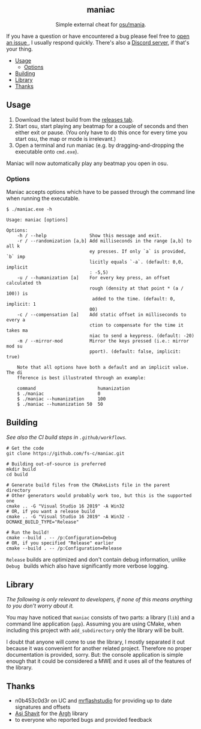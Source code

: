 <h2 align="center">maniac</h2>

<p align="center">
  Simple external cheat for <a href="https://osu.ppy.sh/help/wiki/Game_Modes/osu!mania">osu!mania</a>.<br>
</p>

If you have a question or have encountered a bug please feel free to [open an issue
](https://github.com/fs-c/maniac/issues), I usually respond quickly. There's also a
 [Discord server](https://discord.gg/aARF7KbTuj), if that's your thing.

- [Usage](#usage)
  - [Options](#options)
- [Building](#building)
- [Library](#library)
- [Thanks](#thanks)

## Usage

1. Download the latest build from the [releases tab](https://github.com/LW2904/maniac/releases).
2. Start osu, start playing any beatmap for a couple of seconds and then either exit or
 pause. (You only have to do this once for every time you start osu, the map or mode is
 irrelevant.)
3. Open a terminal and run maniac (e.g. by dragging-and-dropping the executable onto `cmd.exe`).

Maniac will now automatically play any beatmap you open in osu.

### Options

Maniac accepts options which have to be passed through the command line when running the executable.

```
$ ./maniac.exe -h

Usage: maniac [options]

Options:
    -h / --help                Show this message and exit.
    -r / --randomization [a,b] Add milliseconds in the range [a,b] to all k
                               ey presses. If only `a` is provided, `b` imp
                               licitly equals `-a`. (default: 0,0, implicit
                               : -5,5)
    -u / --humanization [a]    For every key press, an offset calculated th
                               rough (density at that point * (a / 100)) is
                                added to the time. (default: 0, implicit: 1
                               00)
    -c / --compensation [a]    Add static offset in milliseconds to every a
                               ction to compensate for the time it takes ma
                               niac to send a keypress. (default: -20)
    -m / --mirror-mod          Mirror the keys pressed (i.e.: mirror mod su
                               pport). (default: false, implicit: true)

    Note that all options have both a default and an implicit value. The di
    fference is best illustrated through an example:

    command                       humanization
    $ ./maniac                    0
    $ ./maniac --humanization     100
    $ ./maniac --humanization 50  50
```

## Building

_See also the CI build steps in `.github/workflows`._

```
# Get the code
git clone https://github.com/fs-c/maniac.git

# Building out-of-source is preferred
mkdir build
cd build

# Generate build files from the CMakeLists file in the parent directory
# Other generators would probably work too, but this is the supported one
cmake .. -G "Visual Studio 16 2019" -A Win32
# OR, if you want a release build
cmake .. -G "Visual Studio 16 2019" -A Win32 -DCMAKE_BUILD_TYPE="Release"

# Run the build!
cmake --build . -- /p:Configuration=Debug
# OR, if you specified "Release" earlier
cmake --build . -- /p:Configuration=Release
```

`Release` builds are optimized and don't contain debug information, unlike `Debug
` builds which also have significantly more verbose logging.

## Library

_The following is only relevant to developers, if none of this means anything to you
 don't worry about it._

You may have noticed that `maniac` consists of two parts: a library (`lib`) and a
 command line application (`app`). Assuming you are using CMake, when including this
 project with `add_subdirectory` only the library will be built.

I doubt that anyone will come to use the library, I mostly separated it out because
 it was convenient for another related project. Therefore no proper documentation is
 provided, sorry. But: the console application is simple enough that it could be
 considered a MWE and it uses all of the features of the library.

## Thanks
 
- n0b453c0d3r on UC and [mrflashstudio](https://github.com/mrflashstudio) for
 providing up to date signatures and offsets
- [Asi Shavit](https://github.com/adishavit) for the [Argh](https://github.com/adishavit/argh) library
- to everyone who reported bugs and provided feedback
